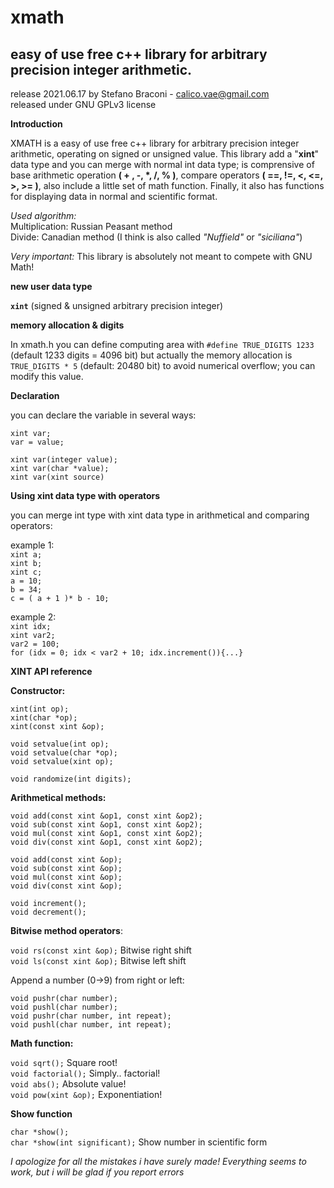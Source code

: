 # xmath
## easy of use free c++ library for arbitrary precision integer arithmetic.

release 2021.06.17
by Stefano Braconi - calico.vae@gmail.com  
released under GNU GPLv3 license

**Introduction**

XMATH is a easy of use free c++ library for arbitrary precision integer arithmetic, 
operating on signed or unsigned value.
This library add a "**xint**" data type and you can merge with normal int data type;
is comprensive of base arithmetic operation **( + , -, *, /, % )**, compare operators **( ==, !=, <, <=, >, >= )**, also include a little set of math function.
Finally, it also has functions for displaying data in normal and scientific format.

*Used algorithm:*<br/>
Multiplication:
Russian Peasant method<br/> 
Divide: Canadian method (I think is also called *"Nuffield"* or *"siciliana"*)

*Very important:*
This library is absolutely not meant to compete with GNU Math!

**new user data type**

**`xint`** (signed & unsigned arbitrary precision integer)

**memory allocation & digits**

In xmath.h you can define computing area with `#define TRUE_DIGITS 1233`  (default 1233 digits = 4096 bit) but actually the memory allocation is `TRUE_DIGITS * 5` (default: 20480 bit) to avoid numerical overflow; you can modify this value.

**Declaration**

you can declare the variable in several ways:

`xint var;`<br/>
`var = value;`<br/>

`xint var(integer value);`<br/>
`xint var(char *value);`<br/>
`xint var(xint source)`<br/>

**Using xint data type with operators**

you can merge int type with xint data type in arithmetical and comparing operators:

example 1:<br/>
 `xint a;`<br/>
 `xint b;`<br/>
 `xint c;`<br/>
 `a = 10;`<br/>
 `b = 34;`<br/>
 `c = ( a + 1 )* b - 10;`<br/>
 
example 2:<br/>
 `xint idx;`<br/>
 `xint var2;`<br/>
 `var2 = 100;`<br/>
 `for (idx = 0; idx < var2 + 10; idx.increment()){...}`<br/>


**XINT API reference**


**Constructor:**

`xint(int op);`<br/>
`xint(char *op);`<br/>
`xint(const xint &op);`<br/>

`void setvalue(int op);`<br/>
`void setvalue(char *op);`<br/>
`void setvalue(xint op);`<br/>

`void randomize(int digits);`

**Arithmetical methods:**

`void add(const xint &op1, const xint &op2);`<br/>
`void sub(const xint &op1, const xint &op2);`<br/>
`void mul(const xint &op1, const xint &op2);`<br/>
`void div(const xint &op1, const xint &op2);`<br/>

`void add(const xint &op);`<br/>
`void sub(const xint &op);`<br/>
`void mul(const xint &op);`<br/>
`void div(const xint &op);`<br/>

`void increment();`<br/>
`void decrement();`<br/>

**Bitwise method operators**:

`void rs(const xint &op);`   Bitwise right shift<br/>
`void ls(const xint &op);`   Bitwise left shift<br/>

Append a number (0->9) from right or left:

`void pushr(char number);`<br/>
`void pushl(char number);`<br/>
`void pushr(char number, int repeat);`<br/>
`void pushl(char number, int repeat);`<br/>

**Math function:**

`void sqrt();`		Square root!<br/>
`void factorial();`	Simply.. factorial!<br/>
`void abs();`		Absolute value!<br/>
`void pow(xint &op);` 	Exponentiation!<br/>

**Show function**

`char *show();`<br/>
`char *show(int significant);` Show number in scientific form<br/>


*I apologize for all the mistakes i have surely made! Everything seems to work, but i will be glad if you report errors*

